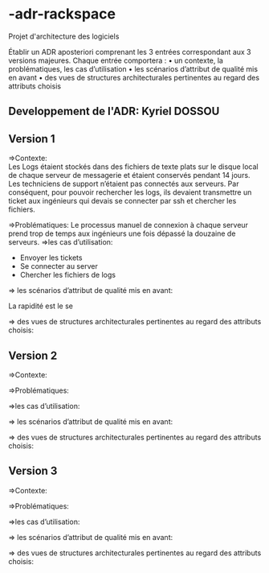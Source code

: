 # -adr-rackspace
Projet d'architecture des logiciels

Établir un ADR aposteriori comprenant les 3 entrées correspondant aux 3 versions majeures. Chaque entrée comportera :
• un contexte, la problématiques, les cas d’utilisation 
• les scénarios d’attribut de qualité mis en avant
• des vues de structures architecturales pertinentes au regard des attributs choisis


Developpement de l'ADR: Kyriel DOSSOU
---------------------------------------------------------------------------------------------------------------------------------
Version 1
---------------------------------------------------------------------------------------------------------------------------------
=>Contexte:  
Les Logs étaient stockés dans des fichiers de texte plats sur le disque local de chaque serveur de messagerie et étaient conservés pendant 14 jours. Les techniciens de support n’étaient pas connectés aux serveurs. Par conséquent, pour pouvoir rechercher les logs, ils devaient transmettre un ticket aux ingénieurs qui devais se connecter par ssh et chercher les fichiers. 

=>Problématiques:
Le processus manuel de connexion à chaque serveur prend trop de temps aux ingénieurs une fois dépassé la douzaine de serveurs.
=>les cas d’utilisation:
  - Envoyer les tickets
  - Se connecter au server
  - Chercher les fichiers de logs
  
=> les scénarios d’attribut de qualité mis en avant:

La rapidité est le se

=> des vues de structures architecturales pertinentes au regard des attributs choisis:


Version 2
------------------------------------------------------------------------------------------------------------------------------------
=>Contexte:  

=>Problématiques:

=>les cas d’utilisation:

=> les scénarios d’attribut de qualité mis en avant:

=> des vues de structures architecturales pertinentes au regard des attributs choisis:

Version 3
------------------------------------------------------------------------------------------------------------------------------------

=>Contexte:  

=>Problématiques:

=>les cas d’utilisation:

=> les scénarios d’attribut de qualité mis en avant:

=> des vues de structures architecturales pertinentes au regard des attributs choisis:
